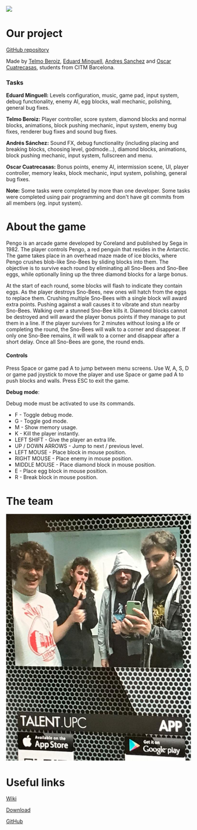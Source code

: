 ![](https://i.imgur.com/Nr61cEq.png)

# Our project

[GitHub repository](https://github.com/OCA99/PenguBruh-Pengo)

Made by [Telmo Beroiz](https://github.com/Telmiyo), [Eduard Minguell](https://github.com/Eduardiko), [Andres Sanchez](https://github.com/WestGamesLOL) and [Oscar Cuatrecasas](https://github.com/OCA99), students from CITM Barcelona.

### Tasks

**Eduard Minguell:** Levels configuration, music, game pad, input system, debug functionality, enemy AI, egg blocks, wall mechanic, polishing, general bug fixes.

**Telmo Beroiz:**  Player controller, score system, diamond blocks and normal blocks, animations, block pushing mechanic, input system, enemy bug fixes, renderer bug fixes and sound bug fixes.

**Andrés Sánchez:** Sound FX, debug functionality (including placing and breaking blocks, choosing level, godmode...), diamond blocks, animations, block pushing mechanic, input system, fullscreen and menu.

**Oscar Cuatrecasas:** Bonus points, enemy AI, intermission scene, UI, player controller, memory leaks, block mechanic, input system, polishing, general bug fixes.


**Note:** Some tasks were completed by more than one developer. Some tasks were completed using pair programming and don't have git commits from all members (eg. input system).

# About the game

Pengo is an arcade game developed by Coreland and published by Sega in 1982. The player controls Pengo, a red penguin that resides in the Antarctic. The game takes place in an overhead maze made of ice blocks, where Pengo crushes blob-like Sno-Bees by sliding blocks into them. The objective is to survive each round by eliminating all Sno-Bees and Sno-Bee eggs, while optionally lining up the three diamond blocks for a large bonus.

At the start of each round, some blocks will flash to indicate they contain eggs. As the player destroys Sno-Bees, new ones will hatch from the eggs to replace them. Crushing multiple Sno-Bees with a single block will award extra points. Pushing against a wall causes it to vibrate and stun nearby Sno-Bees. Walking over a stunned Sno-Bee kills it. Diamond blocks cannot be destroyed and will award the player bonus points if they manage to put them in a line. If the player survives for 2 minutes without losing a life or completing the round, the Sno-Bees will walk to a corner and disappear. If only one Sno-Bee remains, it will walk to a corner and disappear after a short delay. Once all Sno-Bees are gone, the round ends.

#### Controls
Press Space or game pad A to jump between menu screens. Use W, A, S, D or game pad joystick to move the player and use Space or game pad A to push blocks and walls. Press ESC to exit the game.

**Debug mode**:

Debug mode must be activated to use its commands.

- F - Toggle debug mode.
- G - Toggle god mode.
- M - Show memory usage.
- K - Kill the player instantly.
- LEFT SHIFT - Give the player an extra life.
- UP / DOWN ARROWS - Jump to next / previous level.
- LEFT MOUSE - Place block in mouse position.
- RIGHT MOUSE - Place enemy in mouse position.
- MIDDLE MOUSE - Place diamond block in mouse position.
- E - Place egg block in mouse position.
- R - Break block in mouse position.

# The team
![](https://github.com/OCA99/PenguBruh-Pengo/blob/master/Photo/grupo.jpeg)

# Useful links
[Wiki](https://github.com/OCA99/PenguBruh-Pengo/wiki)

[Download]()

[GitHub](https://github.com/OCA99/PenguBruh-Pengo)


